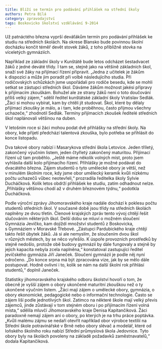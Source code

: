```yaml
---
title: Blíží se termín pro podávání přihlášek na střední školy
authors: Petra Bílá
category: zpravodajství
tags: Boskovicko školství vzdělávání 9-2014
---
```


Už patnáctého března vyprší deváťákům termín pro podávání přihlášek ke studiu na středních školách. Na okrese Blansko bude povinnou školní docházku končit téměř devět stovek žáků, z toho přibližně stovka na víceletých gymnáziích.

Například ze základní školy v Kunštátě bude letos odcházet šestadvacet žáků z jedné deváté třídy. I tam se, stejně jako na většině základních škol, snaží své žáky na přijímací řízení připravit. „Jedna z učitelek je žákům k dispozici a může jim poradit při volbě následujícího studia. Při rodičovských schůzkách jsme uspořádali pro rodiče besedu, kde se mohli setkat se zástupci středních škol. Dáváme žákům možnost jakési přípravy k přijímacím zkouškám. Bohužel ale ze strany žáků není o toto doučování příliš velký zájem,“ sdělil ředitel kunštátské základní školy Vratislav Sedlák. „Žáci si mohou vybírat, kam by chtěli jít studovat. Škol, které by dělaly přijímací zkoušky je málo, a i tam, kde proběhnou, často přijmou všechny uchazeče,“ zhodnotil Sedlák. Termíny přijímacích zkoušek ředitelé středních škol naplánovali většinou na duben.

V letošním roce si žáci mohou podat dvě přihlášky na střední školy. Na obory, kde přijetí předchází talentová zkouška, bylo potřeba se přihlásit do konce listopadu.

Dva takové obory nabízí i Masarykova střední škola Letovice. Jeden tříletý, zakončený výučním listem, jeden čtyřletý zakončený maturitou. Přijímací řízení už tam proběhlo. „Ještě máme několik volných míst, proto jsem vyhlásila další kolo přijímacího řízení. Přihlášky je možné podávat do dvacátého března. Zájem studentů o tyto umělecké obory je větší, než v minulém školním roce, kdy jsme obor umělecký keramik kvůli nízkému počtu uchazečů vůbec neotevřeli,“ prozradila ředitelka školy Sylvie Ducháčková. Kolik letos obdrží přihlášek ke studiu, zatím odhadnout nelze. „Přihlášky většinou chodí až v druhém březnovém týdnu,“ podotkla Ducháčková.

Podle výroční zprávy Jihomoravského kraje nadále dochází k poklesu počtu studentů středních škol. V současné době jsou třídy na středních školách naplněny ze dvou třetin. Členové krajských zpráv tento vývoj chtějí řešit slučováním některých škol. Delší dobu se mluví o možném sloučení Gymnázia Jevíčko, kam dojíždí množství studentů z Boskovicka, s Gymnáziem v Moravské Třebové. „Zástupci Pardubického kraje chtějí takto řešit úbytek žáků. Já si ale nemyslím, že sloučením dvou škol v různých městech, by se něco vyřešilo. K úspoře provozních prostředků by stejně nedošlo, protože obě budovy gymnázií by dále fungovaly a stejně by jejich kapacita nebyla zcela naplněna,“ konstatoval zastupující ředitel jevíčského gymnázia Jiří Janeček. Sloučení gymnázií je podle něj nyní odročeno. „Do konce srpna má být zpracována vize, jak by se mělo dále postupovat. Hodně ovlivní i to, kolik se nám na další školní rok přihlásí studentů,“ doplnil Janeček.

Statistiky jihomoravského krajského odboru školství hovoří o tom, že obecně je vyšší zájem o obory ukončené maturitní zkouškou než o ty ukončené výučním listem. „Žáci mají zájem o umělecké obory, gymnázia, o obory ekonomické, pedagogické nebo o informační technologie. Často se zájem liší podle jednotlivých škol. Zatímco na některé škole mají velký převis zájemců, jinde zůstávají v tom stejném oboru i po přijímacím řízení volná místa,“ sdělila mluvčí Jihomoravského kraje Denisa Kapitančiková. Žáci paradoxně nemají zájem ani o obory, po kterých je na trhu práce poptávka. „Kvůli malému zájmu se nedaří otevřít například obor výrobce textilií na Střední škole potravinářské v Brně nebo obory slévač a modelář, které od loňského školního roku nabízí Střední průmyslová škola Jedovnice. Tyto obory byly na školách povoleny na základě požadavků zaměstnavatelů,“ dodala Kapitančiková.